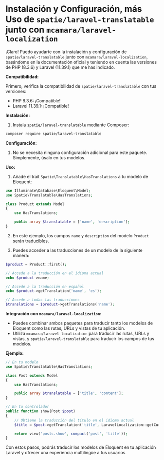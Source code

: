 # Instalación y Configuración, más Uso de `spatie/laravel-translatable` junto con `mcamara/laravel-localization`

¡Claro! Puedo ayudarte con la instalación y configuración de `spatie/laravel-translatable` junto con `mcamara/laravel-localization`, basándome en la documentación oficial y teniendo en cuenta las versiones de PHP (8.3.6) y Laravel (11.39.1) que me has indicado.

**Compatibilidad:**

Primero, verifica la compatibilidad de `spatie/laravel-translatable` con tus versiones:

*   PHP 8.3.6: ¡Compatible!
*   Laravel 11.39.1: ¡Compatible!

**Instalación:**

1.  Instala `spatie/laravel-translatable` mediante Composer:

```bash
composer require spatie/laravel-translatable
```

**Configuración:**

1.  No se necesita ninguna configuración adicional para este paquete. Simplemente, úsalo en tus modelos.

**Uso:**

1.  Añade el trait `Spatie\Translatable\HasTranslations` a tu modelo de Eloquent:

```php
use Illuminate\Database\Eloquent\Model;
use Spatie\Translatable\HasTranslations;

class Product extends Model
{
    use HasTranslations;

    public array $translatable = ['name', 'description'];
}
```

2.  En este ejemplo, los campos `name` y `description` del modelo `Product` serán traducibles.

3.  Puedes acceder a las traducciones de un modelo de la siguiente manera:

```php
$product = Product::first();

// Accede a la traducción en el idioma actual
echo $product->name; 

// Accede a la traducción en español
echo $product->getTranslation('name', 'es'); 

// Accede a todas las traducciones
$translations = $product->getTranslations('name'); 
```

**Integración con `mcamara/laravel-localization`:**

*   Puedes combinar ambos paquetes para traducir tanto los modelos de Eloquent como las rutas, URLs y vistas de tu aplicación.
*   Utiliza `mcamara/laravel-localization` para traducir las rutas, URLs y vistas, y `spatie/laravel-translatable` para traducir los campos de tus modelos.

**Ejemplo:**

```php
// En tu modelo
use Spatie\Translatable\HasTranslations;

class Post extends Model
{
    use HasTranslations;

    public array $translatable = ['title', 'content'];
}

// En tu controlador
public function show(Post $post)
{
    // Obtiene la traducción del título en el idioma actual
    $title = $post->getTranslation('title', LaravelLocalization::getCurrentLocale());

    return view('posts.show', compact('post', 'title'));
}
```

Con estos pasos, podrás traducir los modelos de Eloquent en tu aplicación Laravel y ofrecer una experiencia multilingüe a tus usuarios.